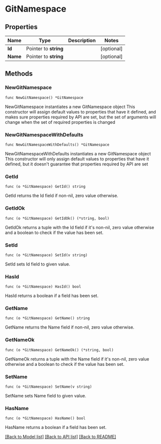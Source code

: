 # GitNamespace

## Properties

Name | Type | Description | Notes
------------ | ------------- | ------------- | -------------
**Id** | Pointer to **string** |  | [optional] 
**Name** | Pointer to **string** |  | [optional] 

## Methods

### NewGitNamespace

`func NewGitNamespace() *GitNamespace`

NewGitNamespace instantiates a new GitNamespace object
This constructor will assign default values to properties that have it defined,
and makes sure properties required by API are set, but the set of arguments
will change when the set of required properties is changed

### NewGitNamespaceWithDefaults

`func NewGitNamespaceWithDefaults() *GitNamespace`

NewGitNamespaceWithDefaults instantiates a new GitNamespace object
This constructor will only assign default values to properties that have it defined,
but it doesn't guarantee that properties required by API are set

### GetId

`func (o *GitNamespace) GetId() string`

GetId returns the Id field if non-nil, zero value otherwise.

### GetIdOk

`func (o *GitNamespace) GetIdOk() (*string, bool)`

GetIdOk returns a tuple with the Id field if it's non-nil, zero value otherwise
and a boolean to check if the value has been set.

### SetId

`func (o *GitNamespace) SetId(v string)`

SetId sets Id field to given value.

### HasId

`func (o *GitNamespace) HasId() bool`

HasId returns a boolean if a field has been set.

### GetName

`func (o *GitNamespace) GetName() string`

GetName returns the Name field if non-nil, zero value otherwise.

### GetNameOk

`func (o *GitNamespace) GetNameOk() (*string, bool)`

GetNameOk returns a tuple with the Name field if it's non-nil, zero value otherwise
and a boolean to check if the value has been set.

### SetName

`func (o *GitNamespace) SetName(v string)`

SetName sets Name field to given value.

### HasName

`func (o *GitNamespace) HasName() bool`

HasName returns a boolean if a field has been set.


[[Back to Model list]](../README.md#documentation-for-models) [[Back to API list]](../README.md#documentation-for-api-endpoints) [[Back to README]](../README.md)


